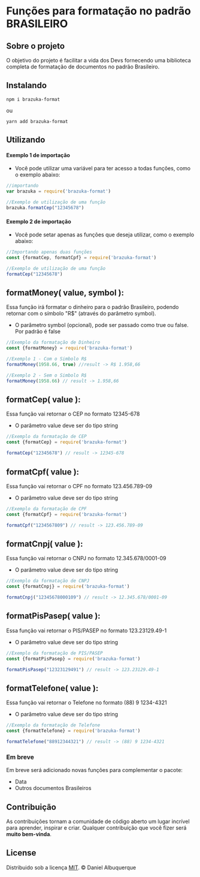 # Funções para formatação no padrão BRASILEIRO

## Sobre o projeto
O objetivo do projeto é facilitar a vida dos Devs fornecendo uma biblioteca completa de formatação de documentos no padrão Brasileiro.

## Instalando
```shell
npm i brazuka-format
```
ou
```shell
yarn add brazuka-format
```

## Utilizando
#### Exemplo 1 de importação
- Você pode utilizar uma variável para ter acesso a todas funções, como o exemplo abaixo:
```js
//importando
var brazuka = require('brazuka-format')

//Exemplo de utilização de uma função
brazuka.formatCep("12345678")
```

#### Exemplo 2 de importação
- Você pode setar apenas as funções que deseja utilizar, como o exemplo abaixo:
```js
//Importando apenas duas funções
const {formatCep, formatCpf} = require('brazuka-format')

//Exemplo de utilização de uma função
formatCep("12345678")
```

## formatMoney( value, symbol ):
Essa função irá formatar o dinheiro para o padrão Brasileiro, podendo retornar com o símbolo "R$" (através do parâmetro symbol). 
- O parâmetro symbol (opcional), pode ser passado como true ou false. Por padrão é false 

```js
//Exemplo da formatação de Dinheiro
const {formatMoney} = require('brazuka-format')

//Exemplo 1 - Com o Simbolo R$
formatMoney(1958.66, true) //result -> R$ 1.958,66

//Exemplo 2 - Sem o Simbolo R$
formatMoney(1958.66) // result -> 1.958,66
```

## formatCep( value ): 
Essa função vai retornar o CEP no formato 12345-678 
- O parâmetro value deve ser do tipo string

```js
//Exemplo da formatação de CEP
const {formatCep} = require('brazuka-format')

formatCep("12345678") // result -> 12345-678
```

## formatCpf( value ): 
Essa função vai retornar o CPF no formato 123.456.789-09 
- O parâmetro value deve ser do tipo string


```js
//Exemplo da formatação de CPF
const {formatCpf} = require('brazuka-format')

formatCpf("1234567809") // result -> 123.456.789-09 

```

## formatCnpj( value ): 
Essa função vai retornar o CNPJ no formato 12.345.678/0001-09
- O parâmetro value deve ser do tipo string

```js
//Exemplo da formatação de CNPJ
const {formatCnpj} = require('brazuka-format')

formatCnpj("12345678000109") // result -> 12.345.678/0001-09
```

## formatPisPasep( value ): 
Essa função vai retornar o PIS/PASEP no formato 123.23129.49-1
- O parâmetro value deve ser do tipo string

```js
//Exemplo da formatação de PIS/PASEP
const {formatPisPasep} = require('brazuka-format')

formatPisPasep("12323129491") // result -> 123.23129.49-1
```

## formatTelefone( value ): 
Essa função vai retornar o Telefone no formato (88) 9 1234-4321
- O parâmetro value deve ser do tipo string

```js
//Exemplo da formatação de Telefone
const {formatTelefone} = require('brazuka-format')

formatTelefone("88912344321") // result -> (88) 9 1234-4321
```



### Em breve
Em breve será adicionado novas funções para complementar o pacote:
- Data
- Outros documentos Brasileiros

## Contribuição
As contribuições tornam a comunidade de código aberto um lugar incrível para aprender, inspirar e criar. Qualquer contribuição que você fizer será **muito bem-vinda**.

## License
Distribuido sob a licença [MIT](LICENSE). © Daniel Albuquerque
